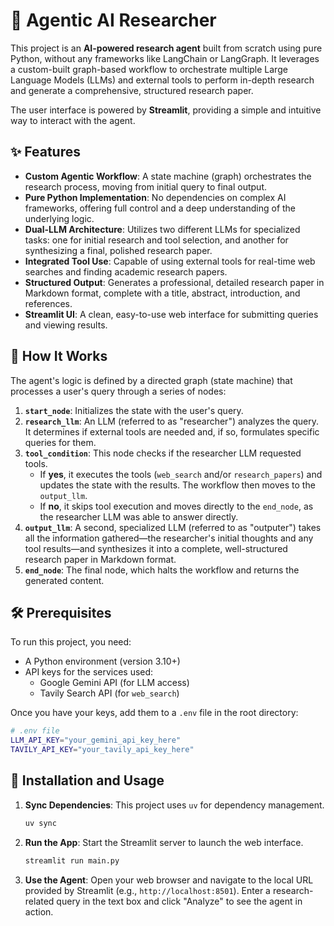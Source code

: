 # 📜 Agentic AI Researcher

This project is an **AI-powered research agent** built from scratch using pure Python, without any frameworks like LangChain or LangGraph. It leverages a custom-built graph-based workflow to orchestrate multiple Large Language Models (LLMs) and external tools to perform in-depth research and generate a comprehensive, structured research paper.

The user interface is powered by **Streamlit**, providing a simple and intuitive way to interact with the agent.

## ✨ Features

  - **Custom Agentic Workflow**: A state machine (graph) orchestrates the research process, moving from initial query to final output.
  - **Pure Python Implementation**: No dependencies on complex AI frameworks, offering full control and a deep understanding of the underlying logic.
  - **Dual-LLM Architecture**: Utilizes two different LLMs for specialized tasks: one for initial research and tool selection, and another for synthesizing a final, polished research paper.
  - **Integrated Tool Use**: Capable of using external tools for real-time web searches and finding academic research papers.
  - **Structured Output**: Generates a professional, detailed research paper in Markdown format, complete with a title, abstract, introduction, and references.
  - **Streamlit UI**: A clean, easy-to-use web interface for submitting queries and viewing results.

## 🧠 How It Works

The agent's logic is defined by a directed graph (state machine) that processes a user's query through a series of nodes:

1.  **`start_node`**: Initializes the state with the user's query.
2.  **`research_llm`**: An LLM (referred to as "researcher") analyzes the query. It determines if external tools are needed and, if so, formulates specific queries for them.
3.  **`tool_condition`**: This node checks if the researcher LLM requested tools.
      - If **yes**, it executes the tools (`web_search` and/or `research_papers`) and updates the state with the results. The workflow then moves to the `output_llm`.
      - If **no**, it skips tool execution and moves directly to the `end_node`, as the researcher LLM was able to answer directly.
4.  **`output_llm`**: A second, specialized LLM (referred to as "outputer") takes all the information gathered—the researcher's initial thoughts and any tool results—and synthesizes it into a complete, well-structured research paper in Markdown format.
5.  **`end_node`**: The final node, which halts the workflow and returns the generated content.

## 🛠️ Prerequisites

To run this project, you need:

  - A Python environment (version 3.10+)
  - API keys for the services used:
      - Google Gemini API (for LLM access)
      - Tavily Search API (for `web_search`)

Once you have your keys, add them to a `.env` file in the root directory:

```bash
# .env file
LLM_API_KEY="your_gemini_api_key_here"
TAVILY_API_KEY="your_tavily_api_key_here"
```

## 🚀 Installation and Usage

1.  **Sync Dependencies**: This project uses `uv` for dependency management.

    ```bash
    uv sync
    ```

2.  **Run the App**: Start the Streamlit server to launch the web interface.

    ```bash
    streamlit run main.py
    ```

3.  **Use the Agent**: Open your web browser and navigate to the local URL provided by Streamlit (e.g., `http://localhost:8501`). Enter a research-related query in the text box and click "Analyze" to see the agent in action.